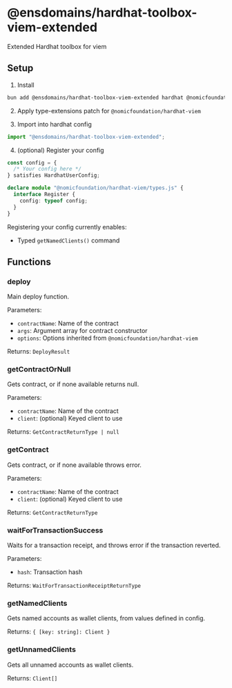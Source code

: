# @ensdomains/hardhat-toolbox-viem-extended

Extended Hardhat toolbox for viem

## Setup

1. Install

```sh
bun add @ensdomains/hardhat-toolbox-viem-extended hardhat @nomicfoundation/hardhat-viem hardhat-deploy
```

2. Apply type-extensions patch for `@nomicfoundation/hardhat-viem`

3. Import into hardhat config

```ts
import "@ensdomains/hardhat-toolbox-viem-extended";
```

4. (optional) Register your config

```ts
const config = {
  /* Your config here */
} satisfies HardhatUserConfig;

declare module "@nomicfoundation/hardhat-viem/types.js" {
  interface Register {
    config: typeof config;
  }
}
```

Registering your config currently enables:

- Typed `getNamedClients()` command

## Functions

### deploy

Main deploy function.

Parameters:

- `contractName`: Name of the contract
- `args`: Argument array for contract constructor
- `options`: Options inherited from `@nomicfoundation/hardhat-viem`

Returns: `DeployResult`

### getContractOrNull

Gets contract, or if none available returns null.

Parameters:

- `contractName`: Name of the contract
- `client`: (optional) Keyed client to use

Returns: `GetContractReturnType | null`

### getContract

Gets contract, or if none available throws error.

Parameters:

- `contractName`: Name of the contract
- `client`: (optional) Keyed client to use

Returns: `GetContractReturnType`

### waitForTransactionSuccess

Waits for a transaction receipt, and throws error if the transaction reverted.

Parameters:

- `hash`: Transaction hash

Returns: `WaitForTransactionReceiptReturnType`

### getNamedClients

Gets named accounts as wallet clients, from values defined in config.

Returns: `{ [key: string]: Client }`

### getUnnamedClients

Gets all unnamed accounts as wallet clients.

Returns: `Client[]`
